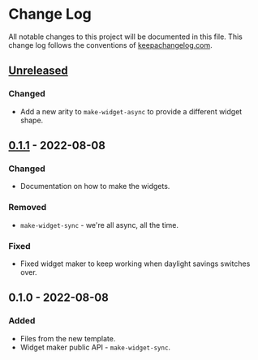 # Change Log
All notable changes to this project will be documented in this file. This change log follows the conventions of [keepachangelog.com](http://keepachangelog.com/).

## [Unreleased]
### Changed
- Add a new arity to `make-widget-async` to provide a different widget shape.

## [0.1.1] - 2022-08-08
### Changed
- Documentation on how to make the widgets.

### Removed
- `make-widget-sync` - we're all async, all the time.

### Fixed
- Fixed widget maker to keep working when daylight savings switches over.

## 0.1.0 - 2022-08-08
### Added
- Files from the new template.
- Widget maker public API - `make-widget-sync`.

[Unreleased]: https://sourcehost.site/your-name/pbt-socrates.clj/compare/0.1.1...HEAD
[0.1.1]: https://sourcehost.site/your-name/pbt-socrates.clj/compare/0.1.0...0.1.1
